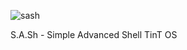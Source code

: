 ![sash](https://user-images.githubusercontent.com/111055151/184116058-3bc223f6-0b5f-44c4-9434-43cca5708195.png)

S.A.Sh - Simple Advanced Shell TinT OS
